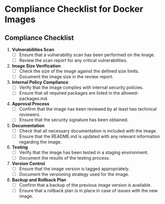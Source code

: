# Compliance Checklist for Docker Images

## Compliance Checklist

1. **Vulnerabilities Scan**
   - [ ] Ensure that a vulnerability scan has been performed on the image.
   - [ ] Review the scan report for any critical vulnerabilities.

2. **Image Size Verification**
   - [ ] Check the size of the image against the defined size limits.
   - [ ] Document the image size in the review report.

3. **Internal Policy Compliance**
   - [ ] Verify that the image complies with internal security policies.
   - [ ] Ensure that all required packages are listed in the allowed-packages.md.

4. **Approval Process**
   - [ ] Confirm that the image has been reviewed by at least two technical reviewers.
   - [ ] Ensure that the security signature has been obtained.

5. **Documentation**
   - [ ] Check that all necessary documentation is included with the image.
   - [ ] Ensure that the README.md is updated with any relevant information regarding the image.

6. **Testing**
   - [ ] Verify that the image has been tested in a staging environment.
   - [ ] Document the results of the testing process.

7. **Version Control**
   - [ ] Ensure that the image version is tagged appropriately.
   - [ ] Document the versioning strategy used for the image.

8. **Backup and Rollback Plan**
   - [ ] Confirm that a backup of the previous image version is available.
   - [ ] Ensure that a rollback plan is in place in case of issues with the new image.